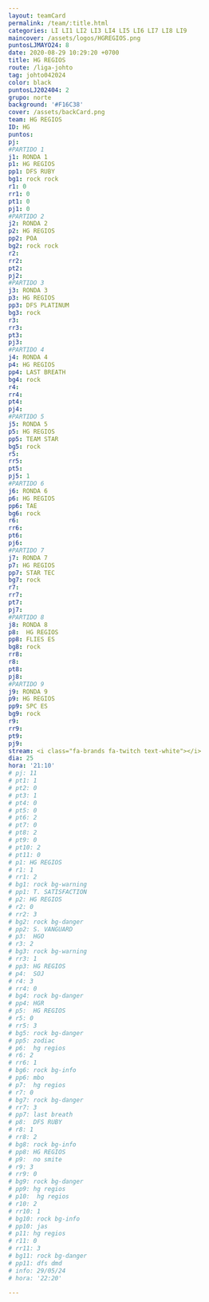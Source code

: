 ```yaml
---
layout: teamCard
permalink: /team/:title.html
categories: LI LI1 LI2 LI3 LI4 LI5 LI6 LI7 LI8 LI9 
maincover: /assets/logos/HGREGIOS.png
puntosLJMAYO24: 8
date: 2020-08-29 10:29:20 +0700
title: HG REGIOS
route: /liga-johto
tag: johto042024
color: black
puntosLJ202404: 2
grupo: norte
background: '#F16C38'
cover: /assets/backCard.png
team: HG REGIOS
ID: HG
puntos: 
pj: 
#PARTIDO 1
j1: RONDA 1
p1: HG REGIOS
pp1: DFS RUBY
bg1: rock rock
r1: 0
rr1: 0
pt1: 0
pj1: 0
#PARTIDO 2
j2: RONDA 2
p2: HG REGIOS
pp2: POA
bg2: rock rock
r2: 
rr2: 
pt2: 
pj2: 
#PARTIDO 3
j3: RONDA 3
p3: HG REGIOS 
pp3: DFS PLATINUM
bg3: rock
r3: 
rr3: 
pt3: 
pj3: 
#PARTIDO 4
j4: RONDA 4
p4: HG REGIOS
pp4: LAST BREATH
bg4: rock 
r4: 
rr4: 
pt4: 
pj4: 
#PARTIDO 5
j5: RONDA 5
p5: HG REGIOS
pp5: TEAM STAR
bg5: rock 
r5: 
rr5: 
pt5: 
pj5: 1
#PARTIDO 6
j6: RONDA 6
p6: HG REGIOS
pp6: TAE
bg6: rock 
r6: 
rr6: 
pt6: 
pj6: 
#PARTIDO 7
j7: RONDA 7
p7: HG REGIOS
pp7: STAR TEC
bg7: rock 
r7: 
rr7: 
pt7: 
pj7: 
#PARTIDO 8
j8: RONDA 8
p8:  HG REGIOS
pp8: FLIES ES
bg8: rock 
rr8: 
r8: 
pt8: 
pj8: 
#PARTIDO 9
j9: RONDA 9
p9: HG REGIOS 
pp9: SPC ES
bg9: rock
r9: 
rr9: 
pt9: 
pj9: 
stream: <i class="fa-brands fa-twitch text-white"></i>
dia: 25
hora: '21:10'
# pj: 11
# pt1: 1
# pt2: 0
# pt3: 1
# pt4: 0
# pt5: 0
# pt6: 2
# pt7: 0
# pt8: 2
# pt9: 0
# pt10: 2
# pt11: 0
# p1: HG REGIOS
# r1: 1
# rr1: 2
# bg1: rock bg-warning
# pp1: T. SATISFACTION
# p2: HG REGIOS
# r2: 0
# rr2: 3
# bg2: rock bg-danger
# pp2: S. VANGUARD
# p3:  HGO
# r3: 2
# bg3: rock bg-warning
# rr3: 1
# pp3: HG REGIOS
# p4:  SOJ
# r4: 3
# rr4: 0
# bg4: rock bg-danger
# pp4: HGR
# p5:  HG REGIOS
# r5: 0
# rr5: 3
# bg5: rock bg-danger
# pp5: zodiac
# p6:  hg regios
# r6: 2
# rr6: 1
# bg6: rock bg-info
# pp6: mbo
# p7:  hg regios
# r7: 0
# bg7: rock bg-danger
# rr7: 3
# pp7: last breath
# p8:  DFS RUBY
# r8: 1
# rr8: 2 
# bg8: rock bg-info
# pp8: HG REGIOS
# p9:  no smite
# r9: 3
# rr9: 0
# bg9: rock bg-danger
# pp9: hg regios
# p10:  hg regios
# r10: 2
# rr10: 1
# bg10: rock bg-info
# pp10: jas
# p11: hg regios
# r11: 0
# rr11: 3
# bg11: rock bg-danger
# pp11: dfs dmd
# info: 29/05/24
# hora: '22:20'

---
```



